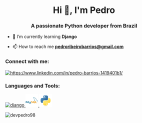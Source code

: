 <h1 align="center">Hi 👋, I'm Pedro</h1>
<h3 align="center">A passionate Python developer from Brazil</h3>

- 🌱 I’m currently learning **Django**

- 📫 How to reach me **pedroribeirobarrios@gmail.com**

<h3 align="left">Connect with me:</h3>
<p align="left">
<a href="https://www.linkedin.com/in/pedro-barrios-1419401b1/" target="blank"><img align="center" src="https://raw.githubusercontent.com/rahuldkjain/github-profile-readme-generator/master/src/images/icons/Social/linked-in-alt.svg" alt="https://www.linkedin.com/in/pedro-barrios-1419401b1/" height="30" width="40" /></a>
</p>

<h3 align="left">Languages and Tools:</h3>
<p align="left"> <a href="https://www.djangoproject.com/" target="_blank" rel="noreferrer"> <img src="https://static.djangoproject.com/img/logos/django-logo-negative.png" alt="django" width="40" height="40"/> </a> <a href="https://www.mysql.com/" target="_blank" rel="noreferrer"> <img src="https://raw.githubusercontent.com/devicons/devicon/master/icons/mysql/mysql-original-wordmark.svg" alt="mysql" width="40" height="40"/> </a> <a href="https://www.python.org" target="_blank" rel="noreferrer"> <img src="https://raw.githubusercontent.com/devicons/devicon/master/icons/python/python-original.svg" alt="python" width="40" height="40"/> </a> </p>

<p><img align="center" src="https://github-readme-stats.vercel.app/api/top-langs?username=devpedro98&show_icons=true&locale=en&layout=compact" alt="devpedro98" /></p>
